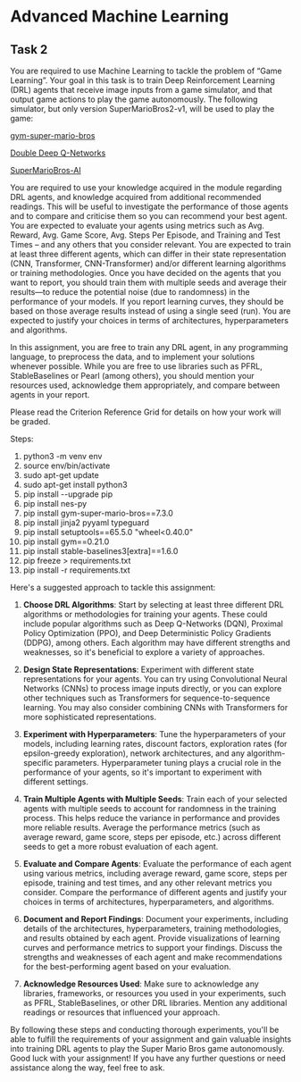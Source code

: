 # Advanced Machine Learning
## Task 2
You are required to use Machine Learning to tackle the problem of “Game Learning”. Your goal in this task is to train Deep Reinforcement Learning (DRL) agents that receive image inputs from a game simulator, and that output game actions to play the game autonomously.
The following simulator, but only version SuperMarioBros2-v1, will be used to play the game:

[gym-super-mario-bros](https://github.com/Kautenja/gym-super-mario-bros)

[Double Deep Q-Networks](https://pytorch.org/tutorials/intermediate/mario_rl_tutorial.html)

[SuperMarioBros-AI](https://github.com/Chrispresso/SuperMarioBros-AI)

You are required to use your knowledge acquired in the module regarding DRL agents, and knowledge acquired from additional recommended readings. This will be useful to investigate the performance of those agents and to compare and criticise them so you can recommend your best agent. You are expected to evaluate your agents using metrics such as Avg. Reward, Avg. Game Score, Avg. Steps Per Episode, and Training and Test Times – and any others that you consider relevant. You are expected to train at least three different agents, which can differ in their state representation (CNN, Transformer, CNN-Transformer) and/or different learning algorithms or training methodologies. Once you have decided on the agents that you want to report, you should train them with multiple seeds and average their results—to reduce the potential noise (due to randomness) in the performance of your models. If you report learning curves, they should be based on those average results instead of using a single seed (run). You are expected to justify your choices in terms of architectures, hyperparameters and algorithms. 

In this assignment, you are free to train any DRL agent, in any programming language, to preprocess the data, and to implement your solutions whenever possible. While you are free to use libraries such as PFRL, StableBaselines or Pearl (among others), you should mention your resources used, acknowledge them appropriately, and compare between agents in your report.

Please read the Criterion Reference Grid for details on how your work will be graded.

Steps:
1. python3 -m venv env
2. source env/bin/activate
3. sudo apt-get update
4. sudo apt-get install python3
5. pip install --upgrade pip
6. pip install nes-py
7. pip install gym-super-mario-bros==7.3.0
8. pip install jinja2 pyyaml typeguard
8. pip install setuptools==65.5.0 "wheel<0.40.0"
9. pip install gym==0.21.0
10. pip install stable-baselines3[extra]==1.6.0
11. pip freeze > requirements.txt
12. pip install -r requirements.txt

Here's a suggested approach to tackle this assignment:

1. **Choose DRL Algorithms**: Start by selecting at least three different DRL algorithms or methodologies for training your agents. These could include popular algorithms such as Deep Q-Networks (DQN), Proximal Policy Optimization (PPO), and Deep Deterministic Policy Gradients (DDPG), among others. Each algorithm may have different strengths and weaknesses, so it's beneficial to explore a variety of approaches.

2. **Design State Representations**: Experiment with different state representations for your agents. You can try using Convolutional Neural Networks (CNNs) to process image inputs directly, or you can explore other techniques such as Transformers for sequence-to-sequence learning. You may also consider combining CNNs with Transformers for more sophisticated representations.

3. **Experiment with Hyperparameters**: Tune the hyperparameters of your models, including learning rates, discount factors, exploration rates (for epsilon-greedy exploration), network architectures, and any algorithm-specific parameters. Hyperparameter tuning plays a crucial role in the performance of your agents, so it's important to experiment with different settings.

4. **Train Multiple Agents with Multiple Seeds**: Train each of your selected agents with multiple seeds to account for randomness in the training process. This helps reduce the variance in performance and provides more reliable results. Average the performance metrics (such as average reward, game score, steps per episode, etc.) across different seeds to get a more robust evaluation of each agent.

5. **Evaluate and Compare Agents**: Evaluate the performance of each agent using various metrics, including average reward, game score, steps per episode, training and test times, and any other relevant metrics you consider. Compare the performance of different agents and justify your choices in terms of architectures, hyperparameters, and algorithms.

6. **Document and Report Findings**: Document your experiments, including details of the architectures, hyperparameters, training methodologies, and results obtained by each agent. Provide visualizations of learning curves and performance metrics to support your findings. Discuss the strengths and weaknesses of each agent and make recommendations for the best-performing agent based on your evaluation.

7. **Acknowledge Resources Used**: Make sure to acknowledge any libraries, frameworks, or resources you used in your experiments, such as PFRL, StableBaselines, or other DRL libraries. Mention any additional readings or resources that influenced your approach.

By following these steps and conducting thorough experiments, you'll be able to fulfill the requirements of your assignment and gain valuable insights into training DRL agents to play the Super Mario Bros game autonomously. Good luck with your assignment! If you have any further questions or need assistance along the way, feel free to ask.
